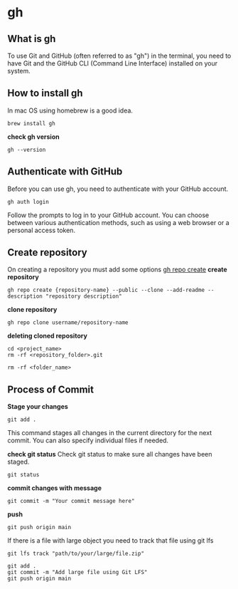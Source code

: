 # gh 

## What is gh 
To use Git and GitHub (often referred to as "gh") in the terminal, you need to have Git and the GitHub CLI (Command Line Interface) installed on your system. 

## How to install gh
In mac OS using homebrew is a good idea.

```
brew install gh
```

**check gh version**
```
gh --version
```

## Authenticate with GitHub
Before you can use gh, you need to authenticate with your GitHub account.

```
gh auth login
```

Follow the prompts to log in to your GitHub account. You can choose between various authentication methods, such as using a web browser or a personal access token.

## Create repository
On creating a repository you must add some options
[gh repo create](https://cli.github.com/manual/gh_repo_create)
**create repository**
```
gh repo create {repository-name} --public --clone --add-readme --description "repository description"
```

**clone repository**
```
gh repo clone username/repository-name
```

**deleting cloned repository**
```
cd <project_name>
rm -rf <repository_folder>.git 

rm -rf <folder_name>
```

## Process of Commit

**Stage your changes**
```
git add .
```
This command stages all changes in the current directory for the next commit. You can also specify individual files if needed.

**check git status**
Check git status to make sure all changes have been staged.
```
git status
```

**commit changes with message**
```
git commit -m "Your commit message here"
```

**push**
```
git push origin main
```

If there is a file with large object you need to track that file using git lfs

```
git lfs track "path/to/your/large/file.zip"

git add .
git commit -m "Add large file using Git LFS"
git push origin main

```
